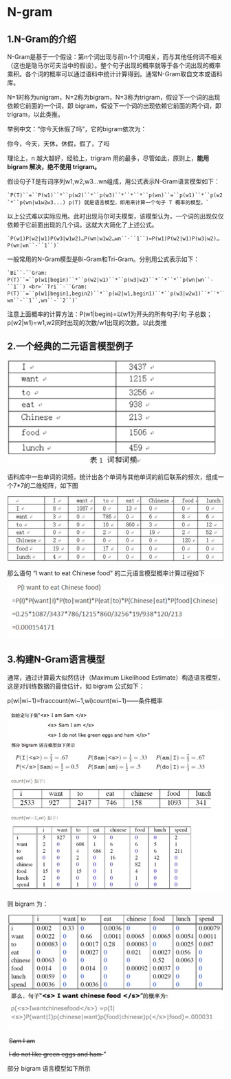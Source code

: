 # N-gram



## 1.N-Gram的介绍

N-Gram是基于一个假设：第n个词出现与前n-1个词相关，而与其他任何词不相关（这也是隐马尔可夫当中的假设）。整个句子出现的概率就等于各个词出现的概率乘积。各个词的概率可以通过语料中统计计算得到。通常N-Gram取自文本或语料库。

N=1时称为unigram，N=2称为bigram，N=3称为trigram，假设下一个词的出现依赖它前面的一个词，即 bigram，假设下一个词的出现依赖它前面的两个词，即 trigram，以此类推。

举例中文：“你今天休假了吗”，它的bigram依次为：

你今，今天，天休，休假，假了，了吗

理论上，n 越大越好，经验上，trigram 用的最多，尽管如此，原则上，**能用 bigram 解决，绝不使用 trigram。**

假设句子T是有词序列w1,w2,w3...wn组成，用公式表示N-Gram语言模型如下：

```
`P(T)``=``P(w1)``*``p(w2)``*``p(w3)``*``*``*``p(wn)``=``p(w1)``*``p(w2|w1)``*``p(w3|w1w2)``*``*` `*``p(wn|w1w2w3...) p(T) 就是语言模型，即用来计算一个句子 T 概率的模型。`
```

以上公式难以实际应用。此时出现马尔可夫模型，该模型认为，一个词的出现仅仅依赖于它前面出现的几个词。这就大大简化了上述公式。

```
`P(w1)P(w2|w1)P(w3|w1w2)…P(wn|w1w2…wn``-``1``)≈P(w1)P(w2|w1)P(w3|w2)…P(wn|wn``-``1``)`
```

一般常用的N-Gram模型是Bi-Gram和Tri-Gram。分别用公式表示如下： 

```
`Bi``-``Gram:  P(T)``=``p(w1|begin)``*``p(w2|w1)``*``p(w3|w2)``*``*``*``p(wn|wn``-``1``) <br>``Tri``-``Gram:  P(T)``=``p(w1|begin1,begin2)``*``p(w2|w1,begin1)``*``p(w3|w2w1)``*``*``*``p(wn| wn``-``1``,wn``-``2``)`
```

注意上面概率的计算方法：P(w1|begin)=以w1为开头的所有句子/句 子总数；p(w2|w1)=w1,w2同时出现的次数/w1出现的次数。以此类推



## 2.一个经典的二元语言模型例子

<img src="picture/210_101.png">

语料库中一些单词的词频，统计出各个单词与其他单词的前后联系的频次，组成一个7*7的二维矩阵，如下图

<img src="picture/210_102.png">

那么语句  “I want to eat Chinese food”  的二元语言模型概率计算过程如下

<img src="picture/210_103.png">

## 3.构建N-Gram语言模型

通常，通过计算最大似然估计（Maximum Likelihood Estimate）构造语言模型，这是对训练数据的最佳估计，如 bigram 公式如下：

p(wi|wi−1)=fraccount(wi−1,wi)count(wi−1)——条件概率

<img src="picture/210_104.png">

则 bigram 为：

<img src="picture/210_105.png">

<img src="picture/210_106.png">



​                       <s> Sam I am </s>

​                       <s> I do not like green eggs and ham </s>”

部分 bigram 语言模型如下所示



